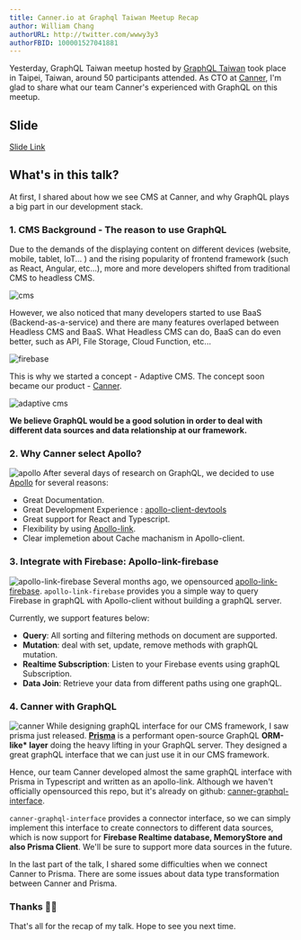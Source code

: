```yaml
---
title: Canner.io at Graphql Taiwan Meetup Recap
author: William Chang
authorURL: http://twitter.com/wwwy3y3
authorFBID: 100001527041881
---
```


Yesterday, GraphQL Taiwan meetup hosted by [GraphQL Taiwan](https://www.facebook.com/groups/graphql.tw/) took place in Taipei, Taiwan, around 50 participants attended. As CTO at [Canner](www.canner.io), I'm glad to share what our team Canner's experienced with GraphQL on this meetup.

<!--truncate-->

## Slide
<script async class="speakerdeck-embed" data-id="32ef63f2e3ff417994e6962bf78fd40e" data-ratio="1.33333333333333" src="//speakerdeck.com/assets/embed.js"></script>

[Slide Link]((https://speakerdeck.com/wwwy3y3/how-canner-dot-io-build-graphql-for-cms-1))

## What's in this talk?
At first, I shared about how we see CMS at Canner, and why GraphQL plays a big part in our development stack.

### 1. CMS Background - The reason to use GraphQL
Due to the demands of the displaying content on different devices (website, mobile, tablet, IoT... ) and the rising popularity of frontend framework (such as React, Angular, etc...), more and more developers shifted from traditional CMS to headless CMS.

![cms](https://i.imgur.com/uEQONKg.png)


However, we also noticed that many developers started to use BaaS (Backend-as-a-service) and there are many features overlaped between Headless CMS and BaaS. What Headless CMS can do, BaaS can do even better, such as API, File Storage, Cloud Function, etc...

![firebase](https://i.imgur.com/R9mHLPC.png)

This is why we started a concept - Adaptive CMS. The concept soon became our product - [Canner](www.canner.io).

![adaptive cms](https://i.imgur.com/mwPFPlN.png)

**We believe GraphQL would be a good solution in order to deal with different data sources and data relationship at our framework.**

### 2. Why Canner select Apollo?
![apollo](https://i.imgur.com/DHpYu74.png)
After several days of research on GraphQL, we decided to use [Apollo](https://www.apollographql.com/) for several reasons:

* Great Documentation.
* Great Development Experience : [apollo-client-devtools](https://github.com/apollographql/apollo-client-devtools)
* Great support for React and Typescript.
* Flexibility by using [Apollo-link](https://www.apollographql.com/docs/link/).
* Clear implemetion about Cache machanism in Apollo-client.


### 3. Integrate with Firebase: Apollo-link-firebase
![apollo-link-firebase](https://user-images.githubusercontent.com/26116324/37811194-a316caac-2e93-11e8-858b-eff589dcfdf3.png)
Several months ago, we opensourced [apollo-link-firebase](https://github.com/Canner/apollo-link-firebase).  `apollo-link-firebase` provides you a simple way to query Firebase in graphQL with Apollo-client without building a graphQL server.

Currently, we support features below:

* **Query**: All sorting and filtering methods on document are supported.
* **Mutation**: deal with set, update, remove methods with graphQL mutation.
* **Realtime Subscription**: Listen to your Firebase events using graphQL Subscription.
* **Data Join**: Retrieve your data from different paths using one graphQL.

### 4. Canner with GraphQL
![canner](https://i.imgur.com/1tOLWSL.jpg)
While designing graphQL interface for our CMS framework, I saw prisma just released. **[Prisma](https://www.prisma.io/)** is a performant open-source GraphQL **ORM-like\* layer** doing the heavy lifting in your GraphQL server. They designed a great graphQL interface that we can just use it in our CMS framework.

Hence, our team Canner developed almost the same graphQL interface with Prisma in Typescript and written as an apollo-link. Although we haven't officially opensourced this repo, but it's already on github: [canner-graphql-interface](https://github.com/Canner/canner-graphql-interface).

`canner-graphql-interface` provides a connector interface, so we can simply implement this interface to create connectors to different data sources, which is now support for **Firebase Realtime database, MemoryStore and also Prisma Client**. We'll be sure to support more data sources in the future.

In the last part of the talk, I shared some difficulties when we connect Canner to Prisma. There are some issues about data type transformation between Canner and Prisma.

### Thanks 👏👏
That's all for the recap of my talk. Hope to see you next time.

